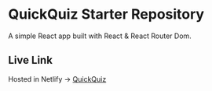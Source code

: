 # QuickQuiz Starter Repository

A simple React app built with React & React Router Dom.


## Live Link

Hosted in Netlify -> [QuickQuiz](https://vocal-stroopwafel-ceb062.netlify.app/)








